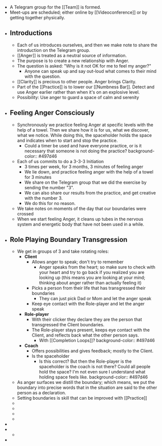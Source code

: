 - A Telegram group for the [[Team]] is formed.
- Meet-ups are scheduled; either online by [[Videoconference]] or by getting together physically.
- ## Introductions
	- Each of us introduces ourselves, and then we make note to share the introduction on the Telegram group.
	- [[Anger]] is treated as a neutral source of information.
	- The purpose is to create a new relationship with Anger.
	- The question is asked: "Why is it not OK for me to feel my anger?"
		- Anyone can speak up and say out-loud what comes to their mind with the question.
	- [[Clarity]] is precious to other people. Anger brings Clarity.
	- Part of the [[Practice]] is to lower our [[Numbness Bar]]. Detect and use Anger earlier rather than when it's on an explosive level.
	- Possibility: Use anger to guard a space of calm and serenity
- ## Feeling Anger Consciously
	- Synchronously we practice feeling Anger at specific levels with the help of a towel. Then we share how it is for us, what we discover, what we notice. While doing this, the spaceholder holds the space and indicates when to start and stop the practice.
		- Could a timer be used and have everyone practice, or is it necessary that someone is not doing the practice?
		  background-color:: #497d46
	- Each of us commits to do a 3-3-3 Initiation
		- 3 times per week, for 3 months, 3 minutes of feeling anger
		- We lie down, and practice feeling anger with the help of a towel for 3 minutes
		- We share on the Telegram group that we did the exercise by sending the number "3".
		- We can also share our results from the practice, and get creative with the number 3.
		- We do this for no reason.
	- We take notes on moments of the day that our boundaries were crossed
	- When we start feeling Anger, it cleans up tubes in the nervous system and energetic body that have not been used in a while.
- ## Role Playing Boundary Transgression
	- We get in groups of 3 and take rotating roles:
		- **Client**
			- Allows anger to speak; don't try to remember
				- Anger speaks from the heart; so make sure to check with your heart and try to go back if you realized you are looking up (this means you are looking at your mind; thinking about anger rather than actually feeling it)
			- Picks a person from their life that has transgressed their boundaries
				- They can just pick Dad or Mom and let the anger speak
			- Keep eye contact with the Role-player and let the anger speak
		- **Role-player**
			- With their clicker they declare they are the person that transgressed the Client boundaries.
			- The Role-player stays present, keeps eye contact with the Client, and reflects back what the other person says.
				- With [[Completion Loops]]?
				  background-color:: #497d46
		- **Coach**
			- Offers possibilities and gives feedback; mostly to the Client.
			- Is the spaceholder
				- Is this correct? But then the Role-player is the spaceholder is the coach is not there? Could all people hold the space? I'm not even sure I understand what holding space feels like.
				  background-color:: #497d46
	- As anger surfaces we distill the boundary; which means, we put the boundary into precise words that in the situation are said to the other person as a declaration.
	- Setting boundaries is skill that can be improved with [[Practice]]
	-
	-
	-
	-
-
-
	-
-